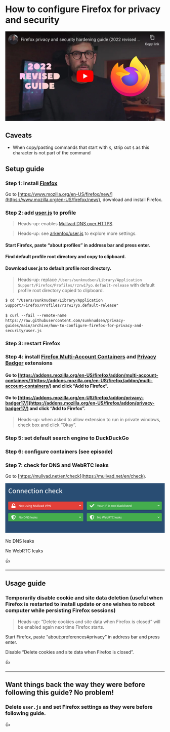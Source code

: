 <!--
Title: How to configure Firefox for privacy and security
Description: Learn how to configure Firefox for privacy and security.
Author: Sun Knudsen <https://github.com/sunknudsen>
Contributors: Sun Knudsen <https://github.com/sunknudsen>
Reviewers:
Publication date: 2022-11-04T11:00:13.850Z
Listed: true
Pinned: 1
-->

# How to configure Firefox for privacy and security

[![Firefox privacy and security hardening guide (2022 revised edition)](firefox-privacy-and-security-hardening-guide-2022-revised-edition.jpg)](https://www.youtube.com/watch?v=s-vwthG28ks "Firefox privacy and security hardening guide (2022 revised edition)")

## Caveats

- When copy/pasting commands that start with `$`, strip out `$` as this character is not part of the command

## Setup guide

### Step 1: install [Firefox](https://www.mozilla.org/en-US/firefox/new/)

Go to [https://www.mozilla.org/en-US/firefox/new/](https://www.mozilla.org/en-US/firefox/new/), download and install Firefox.

### Step 2: add [user.js](./user.js) to profile

> Heads-up: enables [Mullvad DNS over HTTPS](https://mullvad.net/en/help/dns-over-https-and-dns-over-tls/).

> Heads-up: see [arkenfox/user.js](https://github.com/arkenfox/user.js/) to explore more settings.

#### Start Firefox, paste “about:profiles” in address bar and press enter.

#### Find default profile root directory and copy to clipboard.

#### Download user.js to default profile root directory.

> Heads-up: replace `/Users/sunknudsen/Library/Application Support/Firefox/Profiles/rzrw17yo.default-release` with default profile root directory copied to clipboard.

```console
$ cd "/Users/sunknudsen/Library/Application Support/Firefox/Profiles/rzrw17yo.default-release"

$ curl --fail --remote-name https://raw.githubusercontent.com/sunknudsen/privacy-guides/main/archive/how-to-configure-firefox-for-privacy-and-security/user.js
```

### Step 3: restart Firefox

### Step 4: install [Firefox Multi-Account Containers](https://addons.mozilla.org/en-US/firefox/addon/multi-account-containers/) and [Privacy Badger](https://addons.mozilla.org/en-US/firefox/addon/privacy-badger17/) extensions

#### Go to [https://addons.mozilla.org/en-US/firefox/addon/multi-account-containers/](https://addons.mozilla.org/en-US/firefox/addon/multi-account-containers/) and click “Add to Firefox”.

#### Go to [https://addons.mozilla.org/en-US/firefox/addon/privacy-badger17/](https://addons.mozilla.org/en-US/firefox/addon/privacy-badger17/) and click “Add to Firefox”.

> Heads-up: when asked to allow extension to run in private windows, check box and click “Okay”.

### Step 5: set default search engine to DuckDuckGo

### Step 6: configure containers (see episode)

### Step 7: check for DNS and WebRTC leaks

Go to [https://mullvad.net/en/check](https://mullvad.net/en/check).

![Connection check](connection-check.png)

No DNS leaks

No WebRTC leaks

👍

---

## Usage guide

### Temporarily disable cookie and site data deletion (useful when Firefox is restarted to install update or one wishes to reboot computer while persisting Firefox sessions)

> Heads-up: “Delete cookies and site data when Firefox is closed” will be enabled again next time Firefox starts.

Start Firefox, paste “about:preferences#privacy” in address bar and press enter.

Disable “Delete cookies and site data when Firefox is closed”.

👍

---

## Want things back the way they were before following this guide? No problem!

### Delete `user.js` and set Firefox settings as they were before following guide.

👍

